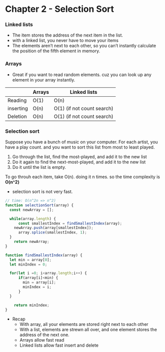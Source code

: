 # Chapter 2 - Selection Sort

### Linked lists

- The item stores the address of the next item in the list.
- with a linked list, you never have to move your items
- The elements aren’t next to each other, so you can’t instantly calculate the position of the fifth element in memory.

### Arrays

- Great if you want to read random elements. cuz you can look up any element in your array instantly.

|  | Arrays | Linked lists |
| --- | --- | --- |
| Reading | O(1) | O(n) |
| inserting | O(n) | O(1) (if not count search) |
| Deletion | O(n) | O(1) (if not count search) |

### Selection sort

Suppose you have a bunch of music on your computer. For each artist, you have a play count. and you want to sort this list from most to least played.

1. Go through the list, find the most-played, and add it to the new list 
2. Do it again to find the next-most-played, and add it to the new list
3. Do it until the list is empty.

To go throuh each item, take O(n). doing it n times. so the time complexity is **O(n^2)**

- selection sort is not very fast.

```jsx
// time: O(n^2n => n^2)
function selectionSort(array) {
  const newArray = [];

  while(array.length) {
	  const smallestIndex = findSmallestIndex(array);
    newArray.push(array[smallestIndex]);
	  array.splice(smallestIndex, 1);     
  }
	return newArray;
}

function findSmallestIndex(array) {
  let min = array[0];
  let minIndex = 0;

  for(let i =0; i<array.length;i++) {
	  if(array[i]<min) {
		min = array[i];
        minIndex = i;
	  }
  }

	return minIndex;
}
```

- Recap
    - With array, all your elements are stored right next to each other
    - With a list, elements are strewn all over, and one element stores the address of the next one.
    - Arrays allow fast read
    - Linked lists allow fast insert and delete